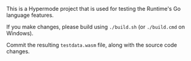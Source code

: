 This is a Hypermode project that is used for testing the Runtime's Go language features.

If you make changes, please build using `./build.sh` (or `./build.cmd` on Windows).

Commit the resulting `testdata.wasm` file, along with the source code changes.
